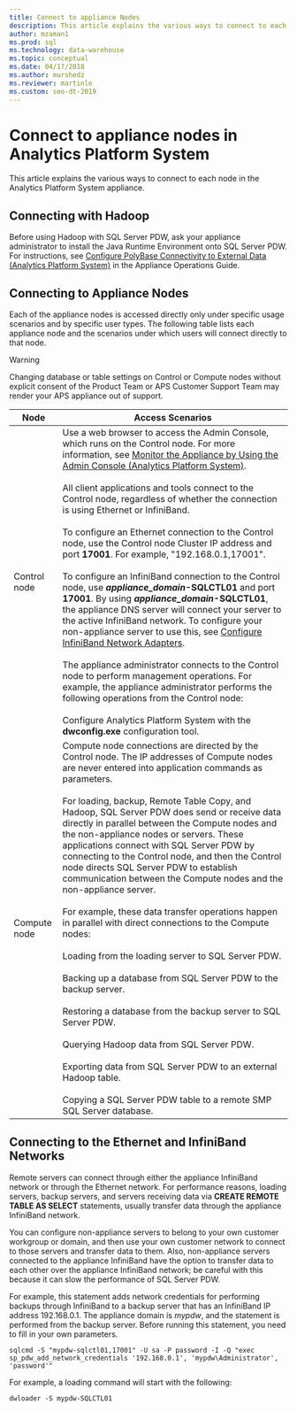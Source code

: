 ```yaml
---
title: Connect to appliance Nodes
description: This article explains the various ways to connect to each node in the Analytics Platform System appliance.
author: mzaman1 
ms.prod: sql
ms.technology: data-warehouse
ms.topic: conceptual
ms.date: 04/17/2018
ms.author: murshedz
ms.reviewer: martinle
ms.custom: seo-dt-2019
---
```


# Connect to appliance nodes in Analytics Platform System
This article explains the various ways to connect to each node in the Analytics Platform System appliance.  
  
## Connecting with Hadoop  
Before using Hadoop with SQL Server PDW, ask your appliance administrator to install the Java Runtime Environment onto SQL Server PDW. For instructions, see [Configure PolyBase Connectivity to External Data &#40;Analytics Platform System&#41;](configure-polybase-connectivity-to-external-data.md) in the Appliance Operations Guide.  
  
## <a name="ConnectingToIndividualNodes"></a>Connecting to Appliance Nodes  
Each of the appliance nodes is accessed directly only under specific usage scenarios and by specific user types. The following table lists each appliance node and the scenarios under which users will connect directly to that node.  
  
<!-- MISSING LINKS For information on the purpose of each node, see [Understanding SQL Server PDW &#40;SQL Server PDW&#41;](../sqlpdw/understanding-sql-server-pdw-sql-server-pdw.md).  -->  

> [!WARNING]  
> Changing database or table settings on Control or Compute nodes without explicit consent of the Product Team or APS Customer Support Team may render your APS appliance out of support.
  
|Node|Access Scenarios|
|-|-|
|Control node|Use a web browser to access the Admin Console, which runs on the Control node. For more information, see [Monitor the Appliance by Using the Admin Console &#40;Analytics Platform System&#41;](monitor-the-appliance-by-using-the-admin-console.md).<br /><br />All client applications and tools connect to the Control node, regardless of whether the connection is using Ethernet or InfiniBand.<br /><br />To configure an Ethernet connection to the Control node, use the Control node Cluster IP address and port **17001**. For example, "192.168.0.1,17001".<br /><br />To configure an InfiniBand connection to the Control node, use <strong>*appliance_domain*-SQLCTL01</strong> and port **17001**. By using <strong>*appliance_domain*-SQLCTL01</strong>, the appliance DNS server will connect your server to the active InfiniBand network. To configure your non-appliance server to use this, see [Configure InfiniBand Network Adapters](configure-infiniband-network-adapters.md).<br /><br />The appliance administrator connects to the Control node to perform management operations. For example, the appliance administrator performs the following operations from the Control node:<br /><br />Configure Analytics Platform System with the **dwconfig.exe** configuration tool.|  
|Compute node|Compute node connections are directed by the Control node. The IP addresses of Compute nodes are never entered into application commands as parameters.<br /><br />For loading, backup, Remote Table Copy, and Hadoop, SQL Server PDW does send or receive data directly in parallel between the Compute nodes and the non-appliance nodes or servers. These applications connect with SQL Server PDW by connecting to the Control node, and then the Control node directs SQL Server PDW to establish communication between the Compute nodes and the non-appliance server.<br /><br />For example, these data transfer operations happen in parallel with direct connections to the Compute nodes:<br /><br />Loading from the loading server to SQL Server PDW.<br /><br />Backing up a database from SQL Server PDW to the backup server.<br /><br />Restoring a database from the backup server to SQL Server PDW.<br /><br />Querying Hadoop data from SQL Server PDW.<br /><br />Exporting data from SQL Server PDW to an external Hadoop table.<br /><br />Copying a SQL Server PDW table to a remote SMP SQL Server database.|  
  
## Connecting to the Ethernet and InfiniBand Networks  
Remote servers can connect through either the appliance InfiniBand network or through the Ethernet network. For performance reasons, loading servers, backup servers, and servers receiving data via **CREATE REMOTE TABLE AS SELECT** statements, usually transfer data through the appliance InfiniBand network.  
  
You can configure non-appliance servers to belong to your own customer workgroup or domain, and then use your own customer network to connect to those servers and transfer data to them. Also, non-appliance servers connected to the appliance InfiniBand have the option to transfer data to each other over the appliance InfiniBand network; be careful with this because it can slow the performance of SQL Server PDW.  
  
For example, this statement adds network credentials for performing backups through InfiniBand to a backup server that has an InfiniBand IP address 192.168.0.1. The appliance domain is *mypdw*, and the statement is performed from the backup server. Before running this statement, you need to fill in your own parameters.  
  
```  
sqlcmd -S "mypdw-sqlctl01,17001" -U sa -P password -I -Q "exec sp_pdw_add_network_credentials '192.168.0.1', 'mypdw\Administrator', 'password'"  
```  
  
For example, a loading command will start with the following:  
  
```  
dwloader -S mypdw-SQLCTL01  
```  
  
<!-- MISSING LINKS ## See Also  
[Configure an External Windows System To Receive Remote Table Copies Using InfiniBand &#40;SQL Server PDW&#41;](../sqlpdw/configure-an-external-windows-system-to-receive-remote-table-copies-using-infiniband-sql-server-pdw.md)  
[Common Metadata Query Examples &#40;SQL Server PDW&#41;](../sqlpdw/common-metadata-query-examples-sql-server-pdw.md)  -->  
  
